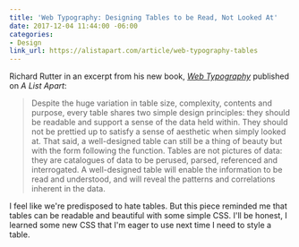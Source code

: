 ```yaml
---
title: 'Web Typography: Designing Tables to be Read, Not Looked At'
date: 2017-12-04 11:44:00 -06:00
categories:
- Design
link_url: https://alistapart.com/article/web-typography-tables
---
```


Richard Rutter in an excerpt from his new book, [*Web Typography*](http://book.webtypography.net/) published on *A List Apart*:

> Despite the huge variation in table size, complexity, contents and purpose, every table shares two simple design principles: they should be readable and support a sense of the data held within. They should not be prettied up to satisfy a sense of aesthetic when simply looked at. That said, a well-designed table can still be a thing of beauty but with the form following the function. Tables are not pictures of data: they are catalogues of data to be perused, parsed, referenced and interrogated. A well-designed table will enable the information to be read and understood, and will reveal the patterns and correlations inherent in the data.

I feel like we're predisposed to hate tables. But this piece reminded me that tables can be readable and beautiful with some simple CSS. I'll be honest, I learned some new CSS that I'm eager to use next time I need to style a table.

